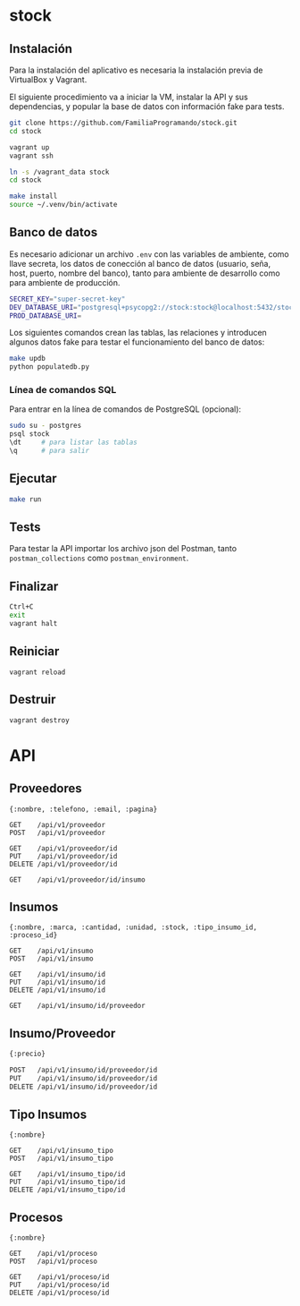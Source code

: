 # stock

## Instalación

Para la instalación del aplicativo es necesaria la instalación previa
de VirtualBox y Vagrant.

El siguiente procedimiento va a iniciar la VM, instalar la API y sus
dependencias, y popular la base de datos con información fake para
tests.

```bash
git clone https://github.com/FamiliaProgramando/stock.git
cd stock

vagrant up
vagrant ssh

ln -s /vagrant_data stock
cd stock

make install
source ~/.venv/bin/activate
```

## Banco de datos

Es necesario adicionar un archivo `.env` con las variables de ambiente,
como llave secreta, los datos de conección al banco de datos (usuario, seña,
host, puerto, nombre del banco), tanto para ambiente de desarrollo
como para ambiente de producción.

```bash
SECRET_KEY="super-secret-key"
DEV_DATABASE_URI="postgresql+psycopg2://stock:stock@localhost:5432/stock"
PROD_DATABASE_URI=

```

Los siguientes comandos crean las tablas, las relaciones y introducen
algunos datos fake para testar el funcionamiento del banco de datos:

```bash
make updb
python populatedb.py
```

### Línea de comandos SQL

Para entrar en la línea de comandos de PostgreSQL (opcional):

```bash
sudo su - postgres
psql stock
\dt     # para listar las tablas
\q      # para salir
```

## Ejecutar

```bash
make run
```

## Tests

Para testar la API importar los archivo json del Postman,
tanto `postman_collections` como `postman_environment`.

## Finalizar

```bash
Ctrl+C
exit
vagrant halt
```

## Reiniciar
```
vagrant reload
```

## Destruir
```
vagrant destroy
```

# API

## Proveedores

```
{:nombre, :telefono, :email, :pagina}

GET    /api/v1/proveedor
POST   /api/v1/proveedor

GET    /api/v1/proveedor/id
PUT    /api/v1/proveedor/id
DELETE /api/v1/proveedor/id

GET    /api/v1/proveedor/id/insumo
```

## Insumos

```
{:nombre, :marca, :cantidad, :unidad, :stock, :tipo_insumo_id, :proceso_id}

GET    /api/v1/insumo
POST   /api/v1/insumo

GET    /api/v1/insumo/id
PUT    /api/v1/insumo/id
DELETE /api/v1/insumo/id

GET    /api/v1/insumo/id/proveedor
```

## Insumo/Proveedor

```bash
{:precio}

POST   /api/v1/insumo/id/proveedor/id
PUT    /api/v1/insumo/id/proveedor/id
DELETE /api/v1/insumo/id/proveedor/id
```

## Tipo Insumos

```
{:nombre}

GET    /api/v1/insumo_tipo
POST   /api/v1/insumo_tipo

GET    /api/v1/insumo_tipo/id
PUT    /api/v1/insumo_tipo/id
DELETE /api/v1/insumo_tipo/id
```

## Procesos

```
{:nombre}

GET    /api/v1/proceso
POST   /api/v1/proceso

GET    /api/v1/proceso/id
PUT    /api/v1/proceso/id
DELETE /api/v1/proceso/id
```
